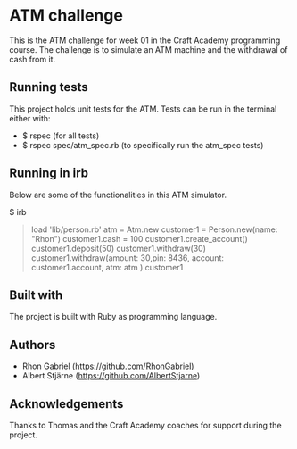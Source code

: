 
# ATM challenge
This is the ATM challenge for week 01 in the Craft Academy programming course.
The challenge is to simulate an ATM machine and the withdrawal of cash from it.

## Running tests
This project holds unit tests for the ATM.
Tests can be run in the terminal either with:
- $ rspec   (for all tests)
- $ rspec spec/atm_spec.rb   (to specifically run the atm_spec tests)

## Running in irb
Below are some of the functionalities in this ATM simulator.

$ irb
> load 'lib/person.rb'
> atm = Atm.new
> customer1 = Person.new(name: "Rhon")
> customer1.cash = 100
> customer1.create_account()
> customer1.deposit(50)
> customer1.withdraw(30)
> customer1.withdraw(amount: 30,pin: 8436, account: customer1.account, atm: atm )
> customer1

## Built with
The project is built with Ruby as programming language.

## Authors
- Rhon Gabriel    (https://github.com/RhonGabriel)
- Albert Stjärne  (https://github.com/AlbertStjarne)

## Acknowledgements
Thanks to Thomas and the Craft Academy coaches for support during the project.


